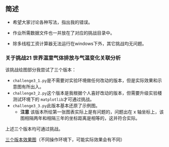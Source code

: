 ## 简述

- 希望大家讨论各种写法，指出我的错误。

- 作业所需数据文件也一并放在了对应的挑战目录中。

- 除多线程工资计算器无法运行在windows下外，其它挑战均无问题。

### 关于挑战21 世界温室气体排放与气温变化关联分析

该挑战绘图部分我尝试了三个版本：

- `challenge3_1.py`是不需要对实验环境做任何改动的版本，但是实际效果和示意图有所出入。
- `challenge3_2.py`这个版本是我根据个人喜好改动的版本，但需要升级实验楼测试环境下的 `matplotlib`才可通过挑战。
- `challenge3_3.py`此版本基本还原了示例图。
  -  **注意** 该版本所绘第一张图表实际上是有问题的，问题出在 x 轴坐标上，该图相隔两年和相隔三年的坐标距离是相等的，这并符合实际。

上述三个版本均可通过挑战。

[三个版本效果图](https://github.com/redsnowc/challenge/blob/master/%E6%8C%91%E6%88%9821%20%E4%B8%96%E7%95%8C%E6%B8%A9%E5%AE%A4%E6%B0%94%E4%BD%93%E6%8E%92%E6%94%BE%E4%B8%8E%E6%B0%94%E6%B8%A9%E5%8F%98%E5%8C%96%E5%85%B3%E8%81%94%E5%88%86%E6%9E%90/image.md)（不同操作环境下，可能实际效果会有不同）

